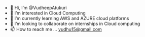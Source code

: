 - 👋 Hi, I’m @VudheepAtukuri
- 👀 I’m interested in Cloud Computing
- 🌱 I’m currently learning AWS and AZURE cloud platforms
- 💞️ I’m looking to collaborate on internships in Cloud computing
- 📫 How to reach me ... vudhu15@gmail.com

<!---
VudheepAtukuri/VudheepAtukuri is a ✨ special ✨ repository because its `README.md` (this file) appears on your GitHub profile.
You can click the Preview link to take a look at your changes.
--->
